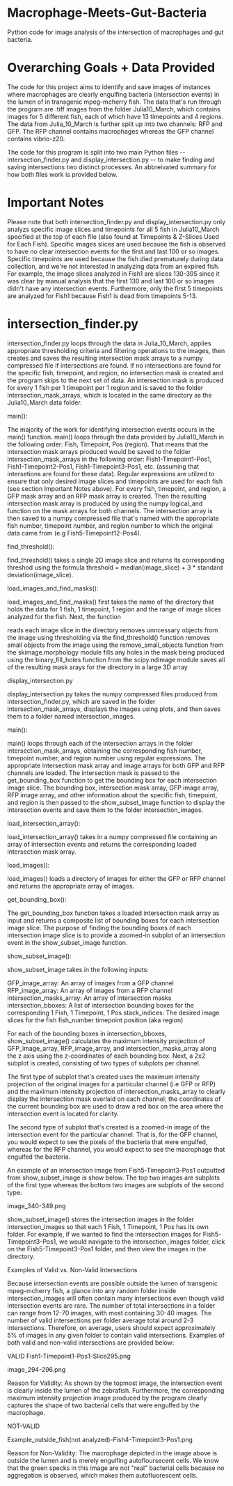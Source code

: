 # Macrophage-Meets-Gut-Bacteria
Python code for image analysis of the intersection of macrophages and gut bacteria. 

# Overarching Goals + Data Provided

The code for this project aims to identify and save images of instances where macrophages are clearly engulfing bacteria (intersection events) in the lumen of in transgenic mpeg-mcherry fish. The data that's run through the program are .tiff images from the folder Julia10_March, which contains images for 5 different fish, each of which have 13 timepoints and 4 regions.  The data from Julia_10_March is further split up into two channels: RFP and GFP. The RFP channel contains macrophages whereas the GFP channel contains vibrio-z20. 

The code for this program is split into two main Python files -- intersection_finder.py and display_intersection.py -- to make finding and saving intersections two distinct processes. An abbreivated summary for how both files work is provided below.


# Important Notes 

Please note that both intersection_finder.py and display_intersection.py only analyzs specific image slices and timepoints for all 5 fish in Julia10_March specified at the top of each file (also found at Timepoints & Z-Slices Used for Each Fish). Specific images slices are used because the fish is observed to have no clear intersection events for the first and last 100 or so images. Specific timepoints are used because the fish died prematurely during data collection, and we're not interested in analyzing data from an expired fish. For example, the image slices analyzed in Fish1 are slices 130-395 since it was clear by manual analysis that the first 130 and last 100 or so images didn't have any intersection events. Furthermore, only the first 5 timepoints are analyzed for Fish1 because Fish1 is dead from timepoints 5-13. 


# intersection_finder.py

intersection_finder.py loops through the data in Julia_10_March, applies appropriate thresholding criteria and filtering operations to the images, then creates and saves the resulting intersection mask arrays to a numpy compressed file if intersections are found. If no intersections are found for the specific fish, timepoint, and region, no intersection mask is created and the program skips to the next set of data. An intersection mask is produced for every 1 fish per 1 timepoint per 1 region and is saved to the folder intersection_mask_arrays, which is located in the same directory as the Julia10_March data folder. 

main():

The majority of the work for identifying intersection events occurs in the main() function. main() loops through the data provided by Julia10_March in the following order: Fish, Timepoint, Pos (region). That means that the intersection mask arrays produced would be saved to the folder intersection_mask_arrays in the following order: Fish1-Timepoint1-Pos1, Fish1-Timepoint2-Pos1, Fish1-Timepoint3-Pos1, etc. (assuming that intersetions are found for these data). Regular expressions are utilzed to ensure that only desired image slices and timepoints are used for each fish (see section Important Notes above). For every fish, timepoint, and region, a GFP mask array and an RFP mask array is created. Then the resulting intersection mask array is produced by using the numpy logical_and function on the mask arrays for both channels. The intersection array is then saved to a numpy compressed file that's named with the appropriate fish number, timepoint number, and region number to which the original data came from (e.g Fish5-Timepoint12-Pos4). 

find_threshold():

find_threshold() takes a single 2D image slice and returns its corresponding threshod using the formula threshold = median(image_slice) + 3 * standard deviation(image_slice).

load_images_and_find_masks():

load_images_and_find_masks() first takes the name of the directory that holds the data for 1 fish, 1 timepoint, 1 region and the range of image slices analyzed for the fish. Next, the function 

reads each image slice in the directory
removes unncessary objects from the image using thresholding via the find_threshold() function
removes small objects from the image using the remove_small_objects function from the skimage.morphology module
fills any holes in the mask being produced using the binary_fill_holes function from the scipy.ndimage module
saves all of the resulting mask arays for the directory in a large 3D array


display_intersection.py

display_intersection.py takes the numpy compressed files produced from intersection_finder.py, which are saved in the folder intersection_mask_arrays, displays the images using plots, and then saves them to a folder named intersection_images. 

main():

main() loops through each of the intersection arrays in the folder intersection_mask_arrays, obtaining the corresponding fish number, timepoint number, and region number using regular expressions. The appropriate intersection mask array and image arrays for both GFP and RFP channels are loaded. The intersection mask is passed to the get_bounding_box function to get the bounding box for each intersection image slice. The bounding box, intersection mask array, GFP image array, RFP image array, and other information about the specific fish, timepoint, and region is then passed to the show_subset_image function to display the intersection events and save them to the folder intersection_images. 

load_intersection_array():

load_intersection_array() takes in a numpy compressed file containing an array of intersection events and returns the corresponding loaded intersection mask array. 

load_images():

load_images() loads a directory of images for either the GFP or RFP channel and returns the appropriate array of images.

get_bounding_box():

The get_bounding_box function takes a loaded intersection mask array as input and returns a composite list of bounding boxes for each intersection image slice. The purpose of finding the bounding boxes of each intersection image slice is to provide a zoomed-in subplot of an intersection event in the show_subset_image function.

show_subset_image():

show_subset_image takes in the following inputs:

GFP_image_array: An array of images from a GFP channel
RFP_image_array: An array of images from a RFP channel
intersection_masks_array: An array of intersection masks
intersection_bboxes: A list of intersection bounding boxes for the corresponding 1 Fish, 1 Timepoint, 1 Pos
stack_indices: The desired image slices for the fish
fish_number
timepoint
position (aka region)

For each of the bounding boxes in intersection_bboxes,  show_subset_image() calculates the maximum intensity projection of GFP_image_array, RFP_image_array, and intersection_masks_array along the z axis using the z-coordinates of each bounding box. Next, a 2x2 subplot is created, consisting of two types of subplots per channel. 

The first type of subplot that's created uses the maximum intensity projection of the original images for a particular channel (i.e GFP or RFP) and the maximum intensity projection of intersection_masks_array to clearly display the intersection mask overlaid on each channel; the coordinates of the current bounding box are used to draw a red box on the area where the intersection event is located for clarity.

The second type of subplot that's created is a zoomed-in image of the intersection event for the particular channel. That is, for the GFP channel, you would expect to see the pixels of the bacteria that were engulfed, whereas for the RFP channel, you would expect to see the macrophage that engulfed the bacteria. 

An example of an intersection image from Fish5-Timepoint3-Pos1 outputted from show_subset_image is show below. The top two images are subplots of the first type whereas the bottom two images are subplots of the second type. 

image_340-349.png

show_subset_image() stores the intersection images in the folder intersection_images so that each 1 Fish, 1 Timepoint, 1 Pos has its own folder. For example, if we wanted to find the intersection images for Fish5-Timepoint3-Pos1, we would navigate to the intersection_images folder, click on the Fish5-Timepoint3-Pos1 folder, and then view the images in the directory. 
 

Examples of Valid vs. Non-Valid Intersections 

Because intersection events are possible outside the lumen of transgenic mpeg-mcherry fish, a glance into any random folder inside intersection_images will often contain many intersections even though valid intersection events are rare. The number of total intersections in a folder can range from 12-70 images, with most containing 30-40 images. The number of valid intersections per folder average total around 2-3 intersections. Therefore, on average, users should expect approximately 5% of images in any given folder to contain valid intersections. Examples of both valid and non-valid intersections are provided below:


VALID
Fish1-Timepoint1-Pos1-Slice295.png

image_294-296.png

Reason for Validity: As shown by the topmost image, the intersection event is clearly inside the lumen of the zebrafish. Furthermore, the corresponding maximum intensity projection image produced by the program clearly captures the shape of two bacterial cells that were engulfed by the macrophage. 


NOT-VALID 


Example_outside_fish(not analyzed)-Fish4-Timepoint3-Pos1.png

Reason for Non-Validity: The macrophage depicted in the image above is outside the lumen and is merely engulfing autofloursecent cells. We know that the green specks in this image are not "real" bacterial cells because no aggregation is observed, which makes them autofluorescent cells. 


